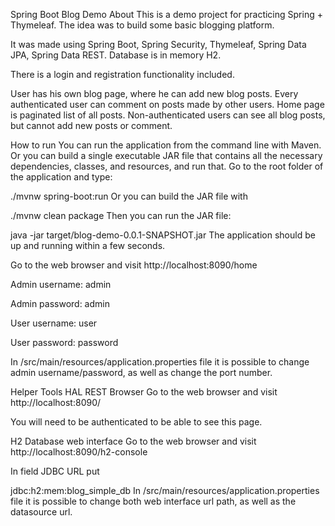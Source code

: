 Spring Boot Blog Demo
About
This is a demo project for practicing Spring + Thymeleaf. The idea was to build some basic blogging platform.

It was made using Spring Boot, Spring Security, Thymeleaf, Spring Data JPA, Spring Data REST. Database is in memory H2.

There is a login and registration functionality included.

User has his own blog page, where he can add new blog posts. Every authenticated user can comment on posts made by other users. Home page is paginated list of all posts. Non-authenticated users can see all blog posts, but cannot add new posts or comment.

How to run
You can run the application from the command line with Maven. Or you can build a single executable JAR file that contains all the necessary dependencies, classes, and resources, and run that. Go to the root folder of the application and type:

./mvnw spring-boot:run
Or you can build the JAR file with

./mvnw clean package
Then you can run the JAR file:

java -jar target/blog-demo-0.0.1-SNAPSHOT.jar
The application should be up and running within a few seconds.

Go to the web browser and visit http://localhost:8090/home

Admin username: admin

Admin password: admin

User username: user

User password: password

In /src/main/resources/application.properties file it is possible to change admin username/password, as well as change the port number.

Helper Tools
HAL REST Browser
Go to the web browser and visit http://localhost:8090/

You will need to be authenticated to be able to see this page.

H2 Database web interface
Go to the web browser and visit http://localhost:8090/h2-console

In field JDBC URL put

jdbc:h2:mem:blog_simple_db
In /src/main/resources/application.properties file it is possible to change both web interface url path, as well as the datasource url.